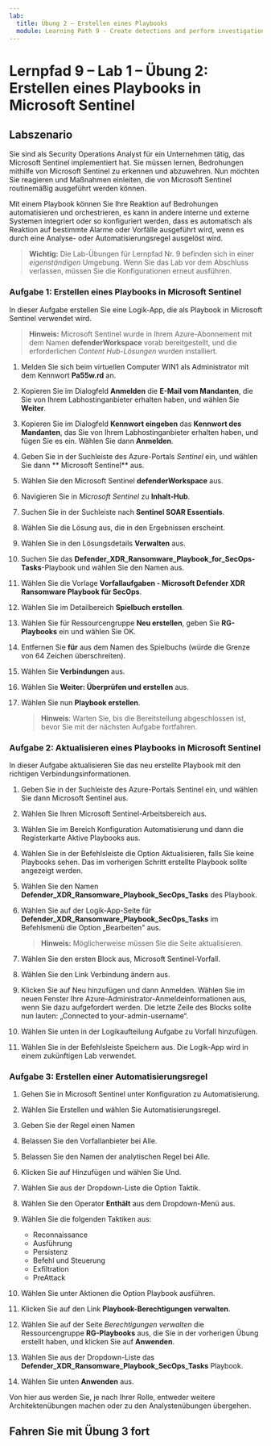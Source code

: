 ```yaml
---
lab:
  title: Übung 2 – Erstellen eines Playbooks
  module: Learning Path 9 - Create detections and perform investigations using Microsoft Sentinel
---
```


# Lernpfad 9 – Lab 1 – Übung 2: Erstellen eines Playbooks in Microsoft Sentinel

## Labszenario

Sie sind als Security Operations Analyst für ein Unternehmen tätig, das Microsoft Sentinel implementiert hat. Sie müssen lernen, Bedrohungen mithilfe von Microsoft Sentinel zu erkennen und abzuwehren. Nun möchten Sie reagieren und Maßnahmen einleiten, die von Microsoft Sentinel routinemäßig ausgeführt werden können.

Mit einem Playbook können Sie Ihre Reaktion auf Bedrohungen automatisieren und orchestrieren, es kann in andere interne und externe Systemen integriert oder so konfiguriert werden, dass es automatisch als Reaktion auf bestimmte Alarme oder Vorfälle ausgeführt wird, wenn es durch eine Analyse- oder Automatisierungsregel ausgelöst wird.

>**Wichtig:** Die Lab-Übungen für Lernpfad Nr. 9 befinden sich in einer *eigenständigen* Umgebung. Wenn Sie das Lab vor dem Abschluss verlassen, müssen Sie die Konfigurationen erneut ausführen.

### Aufgabe 1: Erstellen eines Playbooks in Microsoft Sentinel

In dieser Aufgabe erstellen Sie eine Logik-App, die als Playbook in Microsoft Sentinel verwendet wird.

>**Hinweis:** Microsoft Sentinel wurde in Ihrem Azure-Abonnement mit dem Namen **defenderWorkspace** vorab bereitgestellt, und die erforderlichen *Content Hub-Lösungen* wurden installiert.

1. Melden Sie sich beim virtuellen Computer WIN1 als Administrator mit dem Kennwort **Pa55w.rd** an.  

1. Kopieren Sie im Dialogfeld **Anmelden** die **E-Mail vom Mandanten**, die Sie von Ihrem Labhostinganbieter erhalten haben, und wählen Sie **Weiter**.

1. Kopieren Sie im Dialogfeld **Kennwort eingeben** das **Kennwort des Mandanten**, das Sie von Ihrem Labhostinganbieter erhalten haben, und fügen Sie es ein. Wählen Sie dann **Anmelden**.

1. Geben Sie in der Suchleiste des Azure-Portals *Sentinel* ein, und wählen Sie dann ** Microsoft Sentinel** aus.

1. Wählen Sie den Microsoft Sentinel **defenderWorkspace** aus.

1. Navigieren Sie in *Microsoft Sentinel* zu **Inhalt-Hub**.

1. Suchen Sie in der Suchleiste nach **Sentinel SOAR Essentials**.

1. Wählen Sie die Lösung aus, die in den Ergebnissen erscheint.

1. Wählen Sie in den Lösungsdetails **Verwalten** aus.

1. Suchen Sie das **Defender_XDR_Ransomware_Playbook_for_SecOps-Tasks**-Playbook und wählen Sie den Namen aus.

1. Wählen Sie die Vorlage **Vorfallaufgaben - Microsoft Defender XDR Ransomware Playbook für SecOps**.

1. Wählen Sie im Detailbereich **Spielbuch erstellen**.

1. Wählen Sie für Ressourcengruppe **Neu erstellen**, geben Sie **RG-Playbooks** ein und wählen Sie OK.

1. Entfernen Sie **für** aus dem Namen des Spielbuchs (würde die Grenze von 64 Zeichen überschreiten).

1. Wählen Sie **Verbindungen** aus.

1. Wählen Sie **Weiter: Überprüfen und erstellen** aus.

1. Wählen Sie nun **Playbook erstellen**.

    >**Hinweis**: Warten Sie, bis die Bereitstellung abgeschlossen ist, bevor Sie mit der nächsten Aufgabe fortfahren.

### Aufgabe 2: Aktualisieren eines Playbooks in Microsoft Sentinel

In dieser Aufgabe aktualisieren Sie das neu erstellte Playbook mit den richtigen Verbindungsinformationen.

1. Geben Sie in der Suchleiste des Azure-Portals Sentinel ein, und wählen Sie dann  Microsoft Sentinel aus.

1. Wählen Sie Ihren Microsoft Sentinel-Arbeitsbereich aus.

1. Wählen Sie im Bereich Konfiguration Automatisierung und dann die Registerkarte Aktive Playbooks aus.

1. Wählen Sie in der Befehlsleiste die Option Aktualisieren, falls Sie keine Playbooks sehen. Das im vorherigen Schritt erstellte Playbook sollte angezeigt werden.

1. Wählen Sie den Namen **Defender_XDR_Ransomware_Playbook_SecOps_Tasks** des Playbook.

1. Wählen Sie auf der Logik-App-Seite für **Defender_XDR_Ransomware_Playbook_SecOps_Tasks** im Befehlsmenü die Option „Bearbeiten" aus.

    >**Hinweis:** Möglicherweise müssen Sie die Seite aktualisieren.

1. Wählen Sie den ersten Block aus, Microsoft Sentinel-Vorfall.

1. Wählen Sie den Link Verbindung ändern aus.

1. Klicken Sie auf Neu hinzufügen und dann Anmelden. Wählen Sie im neuen Fenster Ihre Azure-Administrator-Anmeldeinformationen aus, wenn Sie dazu aufgefordert werden. Die letzte Zeile des Blocks sollte nun lauten: „Connected to your-admin-username“.

1. Wählen Sie unten in der Logikaufteilung Aufgabe zu Vorfall hinzufügen.

1. Wählen Sie in der Befehlsleiste Speichern aus. Die Logik-App wird in einem zukünftigen Lab verwendet.

### Aufgabe 3: Erstellen einer Automatisierungsregel

1. Gehen Sie in Microsoft Sentinel unter Konfiguration zu Automatisierung.

1. Wählen Sie Erstellen und wählen Sie Automatisierungsregel.

1. Geben Sie der Regel einen Namen

1. Belassen Sie den Vorfallanbieter bei Alle.

1. Belassen Sie den Namen der analytischen Regel bei Alle.

1. Klicken Sie auf Hinzufügen und wählen Sie Und.

1. Wählen Sie aus der Dropdown-Liste die Option Taktik.

1. Wählen Sie den Operator **Enthält** aus dem Dropdown-Menü aus.

1. Wählen Sie die folgenden Taktiken aus:
    - Reconnaissance
    - Ausführung
    - Persistenz
    - Befehl und Steuerung
    - Exfiltration
    - PreAttack

1. Wählen Sie unter Aktionen die Option Playbook ausführen.

1. Klicken Sie auf den Link **Playbook-Berechtigungen verwalten**.

1. Wählen Sie auf der Seite *Berechtigungen verwalten* die Ressourcengruppe **RG-Playbooks** aus, die Sie in der vorherigen Übung erstellt haben, und klicken Sie auf **Anwenden**.

1. Wählen Sie aus der Dropdown-Liste das **Defender_XDR_Ransomware_Playbook_SecOps_Tasks** Playbook.

1. Wählen Sie unten **Anwenden** aus.

Von hier aus werden Sie, je nach Ihrer Rolle, entweder weitere Architektenübungen machen oder zu den Analystenübungen übergehen.

## Fahren Sie mit Übung 3 fort
